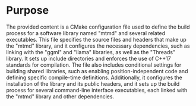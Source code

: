 # Purpose
The provided content is a CMake configuration file used to define the build process for a software library named "mtmd" and several related executables. This file specifies the source files and headers that make up the "mtmd" library, and it configures the necessary dependencies, such as linking with the "ggml" and "llama" libraries, as well as the "Threads" library. It sets up include directories and enforces the use of C++17 standards for compilation. The file also includes conditional settings for building shared libraries, such as enabling position-independent code and defining specific compile-time definitions. Additionally, it configures the installation of the library and its public headers, and it sets up the build process for several command-line interface executables, each linked with the "mtmd" library and other dependencies.
